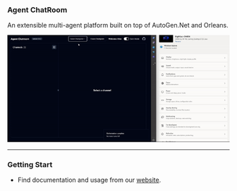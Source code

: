 ### Agent ChatRoom
An extensible multi-agent platform built on top of AutoGen.Net and Orleans.

![webui](https://github.com/LittleLittleCloud/Agent-ChatRoom/blob/main/assets/agent-chatroom-switch-theme.gif?raw=true)

---
### Getting Start
- Find documentation and usage from our [website](https://littlelittlecloud.github.io/Agent-ChatRoom/).
